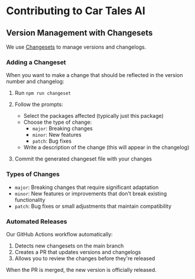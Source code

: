# Contributing to Car Tales AI

## Version Management with Changesets

We use [Changesets](https://github.com/changesets/changesets) to manage versions and changelogs.

### Adding a Changeset

When you want to make a change that should be reflected in the version number and changelog:

1. Run `npm run changeset`
2. Follow the prompts:

   - Select the packages affected (typically just this package)
   - Choose the type of change:
     - `major`: Breaking changes
     - `minor`: New features
     - `patch`: Bug fixes
   - Write a description of the change (this will appear in the changelog)

3. Commit the generated changeset file with your changes

### Types of Changes

- `major`: Breaking changes that require significant adaptation
- `minor`: New features or improvements that don't break existing functionality
- `patch`: Bug fixes or small adjustments that maintain compatibility

### Automated Releases

Our GitHub Actions workflow automatically:

1. Detects new changesets on the main branch
2. Creates a PR that updates versions and changelogs
3. Allows you to review the changes before they're released

When the PR is merged, the new version is officially released.
